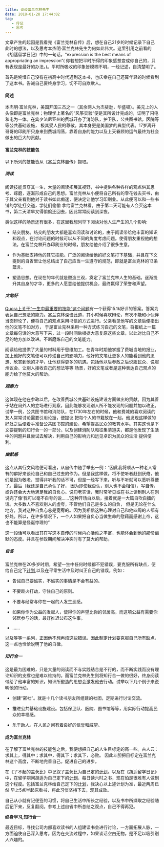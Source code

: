 ```yaml
---
title: 谈谈富兰克林先生
date: 2018-01-28 17:44:02
tag: 
   - 传记
   - 思考
---
```

文章产生的起因是我看完《富兰克林自传》后，想在自己21岁的时候记录下自己此时的想法，以及思考本杰明·富兰克林先生为何如此伟大。这里引用之前看的《胡适留学日记》中的一句话，“expression is the best means of appropriating an impression“(
你若想把平时所得的印象感想变成你自己的，只有表现是最好的办法。)。平时所吸收的印象皆模糊不明，一经记述，自清楚明了。

首先是惋惜自己没有在初高中时代遇到这本书，也庆幸在自己还算年轻的时候看到了这本书。告诫自己要终身学习，切不可自欺欺人。

#### 简述

本杰明·富兰克林，美国开国三杰之一（其余两人为杰斐逊，华盛顿）。美元上的人头像即是富兰克林；物理学上著名的“风筝实验”便是其所设计完成的，证明了闪电和电为一体。在宾夕法尼亚州的费城开办了消防队，护卫队，公共图书馆，医院等等公共基础设施，
极其受人民的尊敬。其本身更是美国梦的典型代表。17岁离开哥哥的印刷所只身来到费城闯荡，靠着自身的能力以及上天眷顾的运气最终为社会做出的巨大的贡献。

#### 富兰克林的技能包
以下所列的技能皆从《富兰克林自传》撷取。
<!--more-->
##### 阅读
阅读技能贯穿其一生，大量的阅读拓展其视野，书中提供各种各样的观点供其思考、琢磨，逐渐形成自己的思想。富兰克林从小便将自己所有的零花钱去买书，由于其父亲看到他对于读书如此痴迷，便决定让他学习印刷业。从此便可以和一些书铺的学徒打交道，学徒们偷偷
拿给富兰克林看，由于第二天可能有人会买这本书，第二天清早又得偷偷还回去，因此常常阅读到深夜。

类似这样的场景还有很多，在这里我想列举下阅读对他人生产生的几个影响:

+ 结交朋友。结交的朋友大都是喜欢阅读和讨论的，由于阅读带给他丰富的知识和观点，在讨论问题的时候可以从不同的角度考虑问题。使得朋友重视他的想法。在富兰克林开办印刷业的时候，朋友给他介绍了很多生意。

+ 作为基础支持他的其它技能。广泛的阅读给他的好文笔打下基础，并且在下文提到的自省里让他总结出了自己应当一生遵守的规范，即就是富兰克林的13条箴言。

+ 塑造思想。在现在的年代就是塑造三观，奠定了富兰克林人生的基础。逐渐提升其自身的才华，更多的人愿意给他提供机会，最终赢得了荣誉和声望。

##### 文笔好
[Quora上关于“一生中最重要的技能”这个问题][quora]有一个获得15.1k好评的答案。答案为表达自己想法的能力。富兰克林深谙此道，其小时候喜欢辩论，有次不能和小伙伴当面辩论了，便将自己的观点采用书信的方式进行。父亲看见他写的文章后便指出他的文笔不如对方，
于是富兰克林采用一种方式练习自己的文笔，将报纸上一篇文章每句话的大意写下来，过一段时间后根据大意复原这些文章，以此对比自己不足的地方加以改进。不断磨炼自己的文笔能力。

阅读给他提供了大量的材料用于思维加工。在青年时期他掌握了费城当地的报业，加上他好的文笔便可以传递自己的影响力，他好的文笔让更多人的能看到他的思想、欣赏到他的才华，让他获得更多的机遇。包括他以后参政之后说服民众、说服州议会、让别人接收自己的想法等等
场景，好的文笔或者是这种表达自己观点的能力给了他莫大的帮助。

##### 观察力
这体现在他在参政以后，在改善费城公共基础设施建设方面做出的贡献。因为其善于站在局外人的立场进行观察，因此能够发现别人所不能发现的问题并加以改正。试举一例，公共图书馆和消防队，在1730年左右的时候，他和费城的喜欢阅读的友人常常讨论需要引用论据，便提议
把每个人的书籍放在一起，他发现这样做的好处之后便着手准备公共图书馆的建设，希望提高民众的教育水平。其实这也是下文要提到的知行合一的一部分。以及创建消防队和征集清道夫，都是他发现了生活中的问题并且尝试去解决，利用自己的影响力和远见卓识为民众的生活
提供便利。

##### 幽默感
这点从其行文风格便可看出，从自传中随手举出一例：“因此我将顺从一种老人常有的癖好来谈论自己和自己过去的作为。但是我这样做，将不使听者赶到厌倦，他们是因为敬老，觉得非听我的话不可，但是一经写下来，听与不听就可以悉听尊便了。最后（我还是自己承认了好，
因为即使我否认，别人也不会相信），写自传，或许还会大大地满足我的自负心。说句老实话，我时常听见或在书上读到别人在刚说完了像‘我可以毫不自夸的说......’这种开场白以后，接着就是一大篇自吹自擂的话。大多数人不喜欢别人的虚夸，不管他们自己是多么的自负，
但是无论在什么地方，我对这种自负心总是宽宥的。因为我相信这种心理对自己和他四周的人都有好处。所以，在许多情况下，一个人如果把自负心当做生命的慰藉而感谢上帝，这也不能算是怪诞悖理的”

这一段话可以看出其在写这本自传的时候内心活动之丰富，也能体会到他的那份幽默的态度。并且在参政期间解决冲突时有了莫大的帮助。
##### 自省
富兰克林在20多岁时期，希望一生中任何时候都不犯错误，要克服所有缺点，便给自己定下[计划][franklin],以及在平常生活中及时纠正自己的错误，例如：

+ 告诫自己要诚实，不诚实的事情是不会有益的。

+ 不要趁火打劫，守住自己的原则。

+ 不要与经常与你在一起的人发生恶感。

+ 如果你作为公益的发起人，使得你的声望比你的邻居高，而这项公益有需要你邻居参与的话，最好推迟公布这件事。

+ ......

以及等等一系列，正因他不想再烦这些错误。因此制定计划要克服自己所有缺点，这一点也恰恰说明了他的自律。

##### 知行合一
这是最为困难的，只是大量的阅读而不与实践结合是不行的，而不断实践而没有理论知识的支撑也是难以维持的。而富兰克林先生则将知行合一做的很好，终身阅读带给了他丰富的知识，知识所塑造的思想会激发他去行动。试举以下几个例子来说明他的行动。

+ 创建“密社”。就是十几个读书朋友所组建的社团，定期进行讨论交流。

+ 推进公共基础设施建设。包括保卫队、医院、图书馆等等，用实际行动提高民众的幸福感。

+ 乐于助人。在人民之间有着良好的信誉和威望。

#### 成为富兰克林
在了解了富兰克林的技能包之后，我便想把自己的人生目标定的高一些。古人云：求其上，得其中；求其中，得其下；求其下，必败。 因此斗胆把目标定在富兰克林这个高度，不断地完善自己。促进自己的进步。

在《了不起的盖茨比》中记叙了盖茨比为自己定的[计划][gatsby]。以及在《胡适留学日记》中，在留学期间胡适为自己定下的[计划][hushi]，每日读六时之书，现在怕是很难有人做到这个程度。包括富兰克林给自己定下的[计划][franklin]，我决心以上述计划为准，最近两周已然
早上5点半起床看书，将此习惯坚持下去，观其成效。

自己从小就有记便签的习惯，将自己生活中所长之经验，以及书中所撷取之经验随后记下来，反复翻阅。参考上述自省中所总结之观点，自己不得再犯。

<b>终身学习,知行合一</b>

最近目标，寻找公司内部喜欢读书的人组建读书会进行讨论，一方面拓展人脉，一方面迫使自己深入思考。因为在交流过程中，如果谈话空白无物，是不足以吸引别人兴趣的。

[quora]: http://www.hjenglish.com/new/p757793/
[gatsby]: https://www.jianshu.com/p/095a3d917c1e
[hushi]: https://www.douban.com/note/474590319/
[franklin]: http://www.sohu.com/a/163724374_164937
